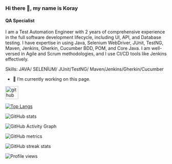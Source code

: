 ### Hi there 👋, my name is Koray
#### QA Specialist
 I am a Test Automation Engineer with 2 years of comprehensive experience in the full software development lifecycle, including UI, API, and Database testing. I have expertise in using Java, Selenium WebDriver, JUnit, TestNG, Maven, Jenkins, Gherkin, Cucumber BDD, POM, and Core Java. I am well-versed in Agile and Scrum methodologies, and I use CI/CD tools like Jenkins effectively.

Skills: JAVA/ SELENİUM/ JUnit/TestNG/ Maven/Jenkins/Gherkin/Cucumber

- 🔭 I’m currently working on this page. 


[<img src='https://cdn.jsdelivr.net/npm/simple-icons@3.0.1/icons/github.svg' alt='github' height='40'>](https://github.com/Koray06)  

[![Top Langs](https://github-readme-stats.vercel.app/api/top-langs/?username=Koray06)](https://github.com/anuraghazra/github-readme-stats)

![GitHub stats](https://github-readme-stats.vercel.app/api?username=Koray06&show_icons=true)  

![GitHub Activity Graph](https://activity-graph.herokuapp.com/graph?username=Koray06)  

![GitHub metrics](https://metrics.lecoq.io/Koray06)  

![GitHub streak stats](https://streak-stats.demolab.com/?user=Koray06)  

![Profile views](https://gpvc.arturio.dev/Koray06)  
